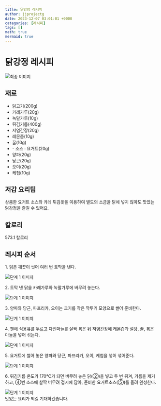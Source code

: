 ```yaml
---
title: 닭강정 레시피
author: jjprojectg
date: 2023-12-07 03:01:01 +0000
categories: [레시피]
tags: []
math: true
mermaid: true
---
```

<meta name="og:type" content="website"/>
<meta charset="UTF-8"/>
<div class="header">
  <h1>닭강정 레시피</h1>
</div>

<div class="container my-4">
  <div class="row">
    <div class="col-12 col-md-6">
      <div class="recipe-image">
        <img src="http://www.foodsafetykorea.go.kr/uploadimg/cook/10_00489_2.png" class="step-image" alt="최종 이미지"/>
      </div>
    </div>
    <div class="col-12 col-md-6">
      <div class="ingredients">
        <h2>재료</h2>
        <ul class="card">
          <li> 닭고기(200g) </li>
          <li>  카레가루(20g) </li>
          <li>  녹말가루(10g) </li>
          <li> 튀김기름(400g) </li>
          <li>  저염간장(20g) </li>
          <li>  레몬즙(10g) </li>
          <li> 꿀(10g) </li>
          <li> - 소스 : 요거트(20g) </li>
          <li>  양파(20g) </li>
          <li>  당근(20g) </li>
          <li> 오이(20g) </li>
          <li>  케첩(10g) </li>
</ul>
      </div>
    </div>
    <div class="col-12 col-md-6">
      <div class="ingredients">
        <h2>저감 요리팁</h2>
        <div class="card"> 
          <p>
            상큼한 요거트 소스와 카레 튀김옷을 이용하여 별도의 소금을 닭에 넣지 않아도 맛있는 닭강정을 즐길 수 있어요.
          </p>
        </div>
      </div>
      <div class="ingredients">
        <h2>칼로리</h2>
        <div class="card"> 
          <p>
            573.1 칼로리
          </p>
        </div>
      </div>
    </div>
  </div>

  <h2 class="my-4">레시피 순서</h2>
  <div class="card recipe-card">
    <div class="card-body recipe-step">
      <p class="card-text step-description">1. 닭은 깨끗이 씻어 여러 번 토막을 낸다.</p>
      <img src="http://www.foodsafetykorea.go.kr/uploadimg/cook/20_00489_1.png" alt="단계 1 이미지" class="step-image"/>
    </div>
  </div>
  <div class="card recipe-card">
    <div class="card-body recipe-step">
      <p class="card-text step-description">2. 토막 낸 닭을 카레가루와 녹말가루에
버무려 놓는다.</p>
      <img src="http://www.foodsafetykorea.go.kr/uploadimg/cook/20_00489_2.png" alt="단계 1 이미지" class="step-image"/>
    </div>
  </div>
  <div class="card recipe-card">
    <div class="card-body recipe-step">
      <p class="card-text step-description">3. 양파와 당근, 파프리카, 오이는 크기를
작은 깍두기 모양으로 썰어 준비한다.</p>
      <img src="http://www.foodsafetykorea.go.kr/uploadimg/cook/20_00489_3.png" alt="단계 1 이미지" class="step-image"/>
    </div>
  </div>
  <div class="card recipe-card">
    <div class="card-body recipe-step">
      <p class="card-text step-description">4. 팬에 식용유를 두르고 다진마늘를 살짝
볶은 뒤 저염간장에 레몬즙과 설탕, 꿀,
볶은 마늘을 넣어 섞는다.</p>
      <img src="http://www.foodsafetykorea.go.kr/uploadimg/cook/20_00489_4.png" alt="단계 1 이미지" class="step-image"/>
    </div>
  </div>
  <div class="card recipe-card">
    <div class="card-body recipe-step">
      <p class="card-text step-description">5. 요거트에 썰어 놓은 양파와 당근,
파프리카, 오이, 케첩을 넣어 섞어준다.</p>
      <img src="http://www.foodsafetykorea.go.kr/uploadimg/cook/20_00489_5.png" alt="단계 1 이미지" class="step-image"/>
    </div>
  </div>
  <div class="card recipe-card">
    <div class="card-body recipe-step">
      <p class="card-text step-description">6. 튀김기름 온도가 170℃가 되면 버무려
놓은 닭(②)을 넣고 두 번 튀겨, 기름을
제거하고, ④번 소스에 살짝 버무려
접시에 담아, 준비한 요거트소스(⑤)를
올려 완성한다.</p>
      <img src="http://www.foodsafetykorea.go.kr/uploadimg/cook/20_00489_6.png" alt="단계 1 이미지" class="step-image"/>
    </div>
  </div>

</div>
맛있는 요리가 되길 기대하겠습니다.
